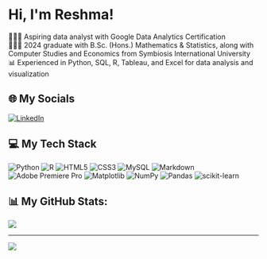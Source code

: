 # Hi, I'm Reshma!
👩🏻‍💻 Aspiring data analyst with Google Data Analytics Certification<br>
👩🏻‍🎓 2024 graduate with B.Sc. (Hons.) Mathematics & Statistics, along with Computer Studies and Economics from Symbiosis International University<br>
📊 Experienced in Python, SQL, R, Tableau, and Excel for data analysis and visualization


## 🌐 My Socials
[![LinkedIn](https://img.shields.io/badge/LinkedIn-%230077B5.svg?logo=linkedin&logoColor=white)](https://linkedin.com/in/reshma-sajan-503bb9218) 

## 💻 My Tech Stack
![Python](https://img.shields.io/badge/python-3670A0?style=for-the-badge&logo=python&logoColor=ffdd54) ![R](https://img.shields.io/badge/r-%23276DC3.svg?style=for-the-badge&logo=r&logoColor=white) ![HTML5](https://img.shields.io/badge/html5-%23E34F26.svg?style=for-the-badge&logo=html5&logoColor=white) ![CSS3](https://img.shields.io/badge/css3-%231572B6.svg?style=for-the-badge&logo=css3&logoColor=white) ![MySQL](https://img.shields.io/badge/mysql-4479A1.svg?style=for-the-badge&logo=mysql&logoColor=white) ![Markdown](https://img.shields.io/badge/markdown-%23000000.svg?style=for-the-badge&logo=markdown&logoColor=white) ![Adobe Premiere Pro](https://img.shields.io/badge/Adobe%20Premiere%20Pro-9999FF.svg?style=for-the-badge&logo=Adobe%20Premiere%20Pro&logoColor=white) ![Matplotlib](https://img.shields.io/badge/Matplotlib-%23ffffff.svg?style=for-the-badge&logo=Matplotlib&logoColor=black) ![NumPy](https://img.shields.io/badge/numpy-%23013243.svg?style=for-the-badge&logo=numpy&logoColor=white) ![Pandas](https://img.shields.io/badge/pandas-%23150458.svg?style=for-the-badge&logo=pandas&logoColor=white) ![scikit-learn](https://img.shields.io/badge/scikit--learn-%23F7931E.svg?style=for-the-badge&logo=scikit-learn&logoColor=white)

## 📊 My GitHub Stats:
![](https://github-readme-stats.vercel.app/api?username=reshma-sajan&theme=calm_pink&hide_border=false&include_all_commits=false&count_private=false)<br/>

---
[![](https://visitcount.itsvg.in/api?id=reshma-sajan&icon=9&color=10)](https://visitcount.itsvg.in)

<!-- Proudly created with GPRM ( https://gprm.itsvg.in ) -->
